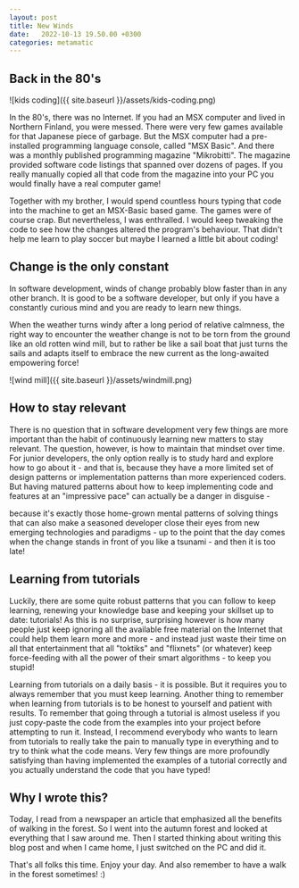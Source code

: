 ```yaml
---
layout: post
title: New Winds
date:   2022-10-13 19.50.00 +0300
categories: metamatic
---
```


## Back in the 80's

![kids coding]({{ site.baseurl }}/assets/kids-coding.png)

In the 80's, there was no Internet. If you had an MSX computer and lived
in Northern Finland, you were messed. There were very few games available for that
Japanese piece of garbage. But the MSX computer had a pre-installed programming
language console, called "MSX Basic". And there was a monthly published
programming magazine "Mikrobitti". The magazine provided software code listings that
spanned over dozens of pages. If you really manually copied all that code from 
the magazine into your PC you would finally have a real 
computer game!

Together with my brother, I would spend countless hours typing that code
into the machine to get an MSX-Basic based game. The games were of course crap.
But nevertheless, I was enthralled. I would keep tweaking the code to see how the changes
altered the program's behaviour. That didn't help me learn to play soccer
but maybe I learned a little bit about coding!

## Change is the only constant

In software development, winds of change probably blow faster than
in any other branch. It is good to be a software developer, but only if 
you have a constantly curious mind and you are ready to learn new things.

When the weather turns windy after a long period of relative calmness, 
the right way to encounter the weather change is not to be torn from the ground 
like an old rotten wind mill, but to rather be like a sail boat that just
turns the sails and adapts itself to embrace the new current as the long-awaited empowering force!

![wind mill]({{ site.baseurl }}/assets/windmill.png)


## How to stay relevant

There is no question that in software development very
few things are more important than the habit of continuously learning new matters 
to stay relevant. The question, however, is how to maintain that mindset 
over time. For junior developers, the only option really is to study hard and
explore how to go about it - and that is, because they have a more
limited set of design patterns or implementation patterns than more
experienced coders. But having matured patterns about how to keep implementing
code and features at an "impressive pace" can actually be a danger in disguise -

because it's exactly those home-grown mental patterns of solving things
that can also make a seasoned developer close their eyes from new emerging technologies
and paradigms - up to the point that the day comes when the change stands in front of you
like a tsunami - and then it is too late! 

## Learning from tutorials

Luckily, there are some quite robust patterns that you can follow to
keep learning, renewing your knowledge base and keeping your skillset
up to date: tutorials! As this is no surprise, surprising however
is how many people just keep ignoring all the available free material
on the Internet that could help them learn more and more - and instead just
waste their time on all that entertainment that all "toktiks" and "flixnets"
(or whatever) keep force-feeding with all the power of their smart algorithms - to 
keep you stupid!

Learning from tutorials on a daily basis - it is possible. But it requires
you to always remember that you must keep learning. Another thing to remember
when learning from tutorials is to be honest to yourself and patient with
results. To remember that going through a tutorial is almost useless if you just copy-paste the code from the
examples into your project before attempting to run it. 
Instead, I recommend everybody who wants to learn from tutorials to really 
take the pain to manually type in everything and to try to think what the
code means. Very few things are more profoundly satisfying than having implemented
the examples of a tutorial correctly and you actually understand the
code that you have typed!

## Why I wrote this?

Today, I read from a newspaper an article that emphasized all the benefits 
of walking in the forest. So I went into the autumn forest and looked
at everything that I saw around me. Then I started thinking about writing this
blog post and when I came home, I just switched on the PC and did it.

That's all folks this time. Enjoy your day. And also remember to have a walk
in the forest sometimes! :)
